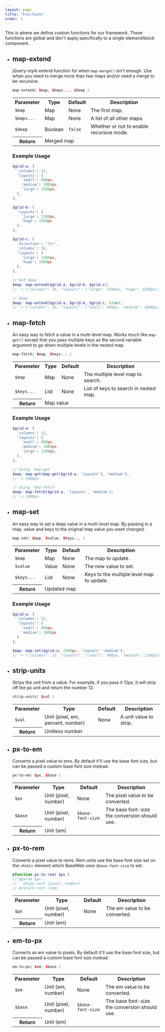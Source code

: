```yaml
---
layout: page
title: "Functions"
order: 1
---
```


This is where we define custom functions for our framework. These functions are global and don't apply specifically to a single element/block component.

<ul class="list rowed flush">

<li markdown="1">

## map-extend

jQuery-style extend function for when `map-merge()` isn't enough. Use when you need to merge more than two maps and/or need a merge to be recursive.

```scss
map-extend( $map, $maps..., $deep )
```
<table class="table table-docs">
  <tr>
    <th>Parameter</th>
    <th>Type</th>
    <th>Default</th>
    <th>Description</th>
  </tr>
  <tr>
    <td><code>$map</code></td>
    <td>Map</td>
    <td><span class="text-soften">None</span></td>
    <td>The first map.</td>
  </tr>
  <tr>
    <td><code>$maps...</code></td>
    <td>Map</td>
    <td><span class="text-soften">None</span></td>
    <td>A list of all other maps.</td>
  </tr>
  <tr>
    <td><code>$deep</code></td>
    <td>Boolean</td>
    <td><code>false</code></td>
    <td>Whether or not to enable recursive mode.</td>
  </tr>
  <tr>
    <th>Return</th>
    <td colspan="3">Merged map</td>
  </tr>
</table>

### Example Usage

```scss
$grid-a: (
  'columns': 12,
  'layouts': (
    'small': 800px,
    'medium': 1000px,
    'large': 1200px,
  ),
);

$grid-b: (
  'layouts': (
    'large': 1300px,
    'huge': 1500px
  ),
);

$grid-c: (
  'direction': 'ltr',
  'columns': 16,
  'layouts': (
    'large': 1300px,
    'huge': 1500px
  ),
);

// Not deep
$map: map-extend($grid-a, $grid-b, $grid-c);
// -> ("columns": 16, "layouts": ("large": 1300px, "huge": 1500px), "direction": "ltr")

// Deep
$map: map-extend($grid-a, $grid-b, $grid-c, true);
// -> ("columns": 16, "layouts": ("small": 800px, "medium": 1000px, "large": 1300px, "huge": 1500px), "direction": "ltr")
```

</li>

<li markdown="1">

## map-fetch

An easy way to fetch a value in a multi-level map. Works much like `map-get()` except that you pass multiple keys as the second variable argument to go down multiple levels in the nested map.

```scss
map-fetch( $map, $keys... )
```

<table class="table table-docs">
  <tr>
    <th>Parameter</th>
    <th>Type</th>
    <th>Default</th>
    <th>Description</th>
  </tr>
  <tr>
    <td><code>$map</code></td>
    <td>Map</td>
    <td><span class="text-soften">None</span></td>
    <td>The multiple level map to search.</td>
  </tr>
  <tr>
    <td><code>$keys...</code></td>
    <td>List</td>
    <td><span class="text-soften">None</span></td>
    <td>List of keys to search in nested map.</td>
  </tr>
  <tr>
    <th>Return</th>
    <td colspan="3">Map value</td>
  </tr>
</table>

### Example Usage

```scss
$grid-a: (
  'columns': 12,
  'layouts': (
    'small': 800px,
    'medium': 1000px,
    'large': 1200px,
  ),
);

// Using `map-get`
$map: map-get(map-get($grid-a, 'layouts'), 'medium');
// -> 1000px

// Using `map-fetch`
$map: map-fetch($grid-a, 'layouts', 'medium');
// -> 1000px
```

</li>

<li markdown="1">

## map-set

An easy way to set a deep value in a multi-level map. By passing in a map, value and keys to the original map value you want changed.

```scss
map-set( $map, $value, $keys... )
```

<table class="table table-docs">
  <tr>
    <th>Parameter</th>
    <th>Type</th>
    <th>Default</th>
    <th>Description</th>
  </tr>
  <tr>
    <td><code>$map</code></td>
    <td>Map</td>
    <td><span class="text-soften">None</span></td>
    <td>The map to update.</td>
  </tr>
  <tr>
    <td><code>$value</code></td>
    <td>Value</td>
    <td><span class="text-soften">None</span></td>
    <td>The new value to set.</td>
  </tr>
  <tr>
    <td><code>$keys...</code></td>
    <td>List</td>
    <td><span class="text-soften">None</span></td>
    <td>Keys to the multiple level map to update.</td>
  </tr>
  <tr>
    <th>Return</th>
    <td colspan="3">Updated map</td>
  </tr>
</table>

### Example Usage

```scss
$grid-a: (
  'columns': 12,
  'layouts': (
    'small': 800px,
    'medium': 1000px
  )
);

$map: map-set($grid-a, 1300px, 'layouts' 'medium');
// -> ("columns": 12, "layouts": ("small": 800px, "medium": 1300px))
```

</li>

<li markdown="1">

## strip-units

Strips the unit from a value. For example, if you pass it 12px, it will strip off the px unit and return the number 12.

```scss
strip-units( $val )
```

<table class="table table-docs">
  <tr>
    <th>Parameter</th>
    <th>Type</th>
    <th>Default</th>
    <th>Description</th>
  </tr>
  <tr>
    <td><code>$val</code></td>
    <td>Unit (pixel, em, percent, number)</td>
    <td><span class="text-soften">None</span></td>
    <td>A unit value to strip.</td>
  </tr>
  <tr>
    <th>Return</th>
    <td colspan="3">Unitless number</td>
  </tr>
</table>

</li>

<li markdown="1">

## px-to-em

Converts a pixel value to ems. By default it'll use the base font size, but can be passed a custom base font size instead.

```scss
px-to-em( $px, $base )
```

<table class="table table-docs">
  <tr>
    <th>Parameter</th>
    <th>Type</th>
    <th>Default</th>
    <th>Description</th>
  </tr>
  <tr>
    <td><code>$px</code></td>
    <td>Unit (pixel, number)</td>
    <td><span class="text-soften">None</span></td>
    <td>The pixel value to be converted.</td>
  </tr>
  <tr>
    <td><code>$base</code></td>
    <td>Unit (pixel, number)</td>
    <td><code>$base-font-size</code></td>
    <td>The base font-size the conversion should use.</td>
  </tr>
  <tr>
    <th>Return</th>
    <td colspan="3">Unit (em)</td>
  </tr>
</table>

</li>

<li markdown="1">

## px-to-rem

Converts a pixel value to rems. Rem units use the base font size set on the `<html>` element which BaseWeb uses `$base-font-size` to set.

```scss
@function px-to-rem( $px )
// @param $px
//   @type unit (pixel, number)
// @return unit (rem)
```

<table class="table table-docs">
  <tr>
    <th>Parameter</th>
    <th>Type</th>
    <th>Default</th>
    <th>Description</th>
  </tr>
  <tr>
    <td><code>$px</code></td>
    <td>Unit (pixel, number)</td>
    <td><span class="text-soften">None</span></td>
    <td>The em value to be converted.</td>
  </tr>
  <tr>
    <th>Return</th>
    <td colspan="3">Unit (em)</td>
  </tr>
</table>

</li>

<li markdown="1">

## em-to-px

Converts an em value to pixels. By default it'll use the base font size, but can be passed a custom base font size instead.

```scss
em-to-px( $em, $base )
```

<table class="table table-docs">
  <tr>
    <th>Parameter</th>
    <th>Type</th>
    <th>Default</th>
    <th>Description</th>
  </tr>
  <tr>
    <td><code>$em</code></td>
    <td>Unit (em, number)</td>
    <td><span class="text-soften">None</span></td>
    <td>The em value to be converted.</td>
  </tr>
  <tr>
    <td><code>$base</code></td>
    <td>Unit (pixel, number)</td>
    <td><code>$base-font-size</code></td>
    <td>The base font-size the conversion should use.</td>
  </tr>
  <tr>
    <th>Return</th>
    <td colspan="3">Unit (em)</td>
  </tr>
</table>

</li>

</ul>
